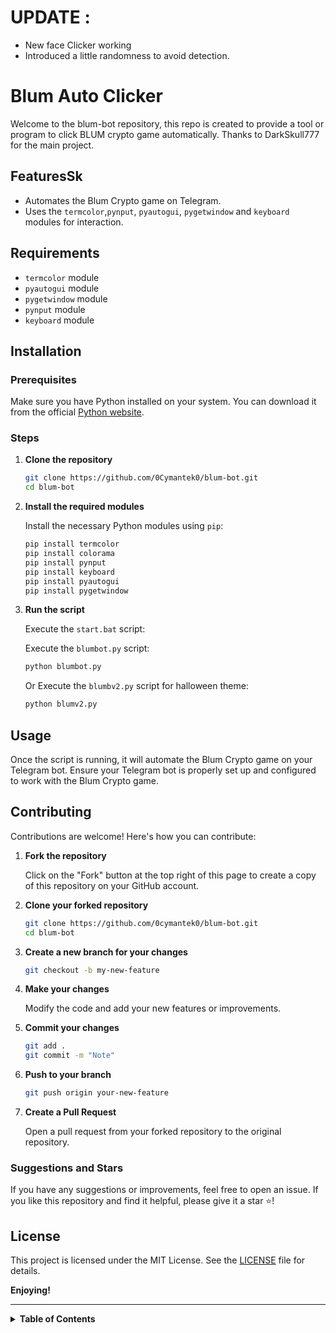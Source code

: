 # UPDATE :

- New face Clicker working
- Introduced a little randomness to avoid detection.


# Blum Auto Clicker

Welcome to the blum-bot repository, this repo is created to provide a tool or program to click BLUM crypto game automatically. Thanks to DarkSkull777 for the main project.

## FeaturesSk

- Automates the Blum Crypto game on Telegram.
- Uses the `termcolor`,`pynput`, `pyautogui`, `pygetwindow` and `keyboard` modules for interaction.

## Requirements

- `termcolor` module 
- `pyautogui` module
- `pygetwindow` module
- `pynput` module
- `keyboard` module

## Installation

### Prerequisites

Make sure you have Python installed on your system. You can download it from the official [Python website](https://www.python.org/downloads/release/python-3116/).

### Steps

1. **Clone the repository**

    ```sh
    git clone https://github.com/0Cymantek0/blum-bot.git
    cd blum-bot
    ```

2. **Install the required modules**

    Install the necessary Python modules using `pip`:

    ```sh
    pip install termcolor
    pip install colorama
    pip install pynput
    pip install keyboard
    pip install pyautogui
    pip install pygetwindow
    ```

3. **Run the script**

   Execute the `start.bat` script:
    
   Execute the `blumbot.py` script:

    ```sh
    python blumbot.py
    ```

    Or Execute the `blumbv2.py` script for halloween theme:

    ```sh
    python blumv2.py
    ```

## Usage

Once the script is running, it will automate the Blum Crypto game on your Telegram bot. Ensure your Telegram bot is properly set up and configured to work with the Blum Crypto game.

## Contributing

Contributions are welcome! Here's how you can contribute:

1. **Fork the repository**

    Click on the "Fork" button at the top right of this page to create a copy of this repository on your GitHub account.

2. **Clone your forked repository**

    ```sh
    git clone https://github.com/0cymantek0/blum-bot.git
    cd blum-bot
    ```

3. **Create a new branch for your changes**

    ```sh
    git checkout -b my-new-feature
    ```

4. **Make your changes**

    Modify the code and add your new features or improvements.

5. **Commit your changes**

    ```sh
    git add .
    git commit -m "Note"
    ```

6. **Push to your branch**

    ```sh
    git push origin your-new-feature
    ```

7. **Create a Pull Request**

    Open a pull request from your forked repository to the original repository.

### Suggestions and Stars

If you have any suggestions or improvements, feel free to open an issue. If you like this repository and find it helpful, please give it a star ⭐!

## License

This project is licensed under the MIT License. See the [LICENSE](LICENSE) file for details.


**Enjoying!**

---

<details>
<summary><strong>Table of Contents</strong></summary>

1. [Features](#features)
2. [Requirements](#requirements)
3. [Installation](#installation)
4. [Download](#Download)
5. [Usage](#usage)
6. [Contributing](#contributing)
7. [License](#license)
8. [Contact](#contact)

</details>
